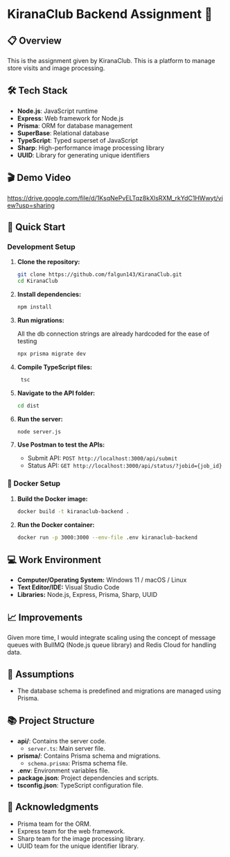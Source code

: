 # KiranaClub Backend Assignment 🛒

## 📋 Overview

This is the assignment given by KiranaClub. This is a platform to manage store visits and image processing.

## 🛠️ Tech Stack

- **Node.js**: JavaScript runtime
- **Express**: Web framework for Node.js
- **Prisma**: ORM for database management
- **SuperBase**: Relational database
- **TypeScript**: Typed superset of JavaScript
- **Sharp**: High-performance image processing library
- **UUID**: Library for generating unique identifiers

## 🎬 Demo Video
https://drive.google.com/file/d/1KsqNePvELTqz8kXlsRXM_rkYdC1HWwyt/view?usp=sharing
## 🚀 Quick Start

### Development Setup

1. **Clone the repository:**

   ```bash
   git clone https://github.com/falgun143/KiranaClub.git
   cd KiranaClub
   ```

2. **Install dependencies:**

   ```bash
   npm install
   ```


3. **Run migrations:**

     All the db connection strings are already hardcoded for the ease of testing

   ```bash
   npx prisma migrate dev
   ```

4. **Compile TypeScript files:**

   ```bash
    tsc
   ```

5. **Navigate to the API folder:**

   ```bash
   cd dist
   ```

6. **Run the server:**

   ```bash
   node server.js
   ```

7. **Use Postman to test the APIs:**

   - Submit API: `POST http://localhost:3000/api/submit`
   - Status API: `GET http://localhost:3000/api/status/?jobid={job_id}`

### 🐳 Docker Setup

1. **Build the Docker image:**

   ```bash
   docker build -t kiranaclub-backend .
   ```

2. **Run the Docker container:**

   ```bash
   docker run -p 3000:3000 --env-file .env kiranaclub-backend
   ```



## 💻 Work Environment

- **Computer/Operating System:** Windows 11 / macOS / Linux
- **Text Editor/IDE:** Visual Studio Code
- **Libraries:** Node.js, Express, Prisma, Sharp, UUID

## 📈 Improvements

Given more time, I would integrate scaling using the concept of message queues with BullMQ (Node.js queue library) and Redis Cloud for handling data.

## 📄 Assumptions

- The database schema is predefined and migrations are managed using Prisma.


## 📚 Project Structure

- **api/**: Contains the server code.
  - `server.ts`: Main server file.
- **prisma/**: Contains Prisma schema and migrations.
  - `schema.prisma`: Prisma schema file.
- **.env**: Environment variables file.
- **package.json**: Project dependencies and scripts.
- **tsconfig.json**: TypeScript configuration file.

## 🙏 Acknowledgments

- Prisma team for the ORM.
- Express team for the web framework.
- Sharp team for the image processing library.
- UUID team for the unique identifier library.
